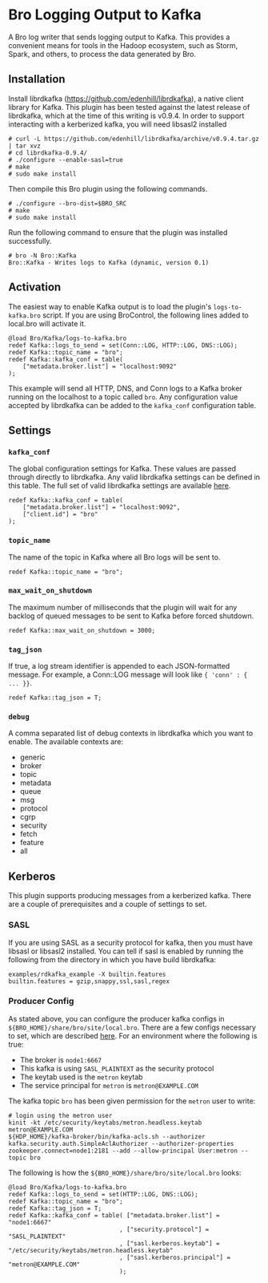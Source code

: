 Bro Logging Output to Kafka
===========================

A Bro log writer that sends logging output to Kafka.  This provides a convenient
means for tools in the Hadoop ecosystem, such as Storm, Spark, and others, to
process the data generated by Bro.

Installation
------------

Install librdkafka (https://github.com/edenhill/librdkafka), a native client
library for Kafka.  This plugin has been tested against the latest release of
librdkafka, which at the time of this writing is v0.9.4.  In order to support interacting
with a kerberized kafka, you will need libsasl2 installed

    # curl -L https://github.com/edenhill/librdkafka/archive/v0.9.4.tar.gz | tar xvz
    # cd librdkafka-0.9.4/
    # ./configure --enable-sasl=true
    # make
    # sudo make install

Then compile this Bro plugin using the following commands.

    # ./configure --bro-dist=$BRO_SRC
    # make
    # sudo make install

Run the following command to ensure that the plugin was installed successfully.

    # bro -N Bro::Kafka
    Bro::Kafka - Writes logs to Kafka (dynamic, version 0.1)

Activation
----------

The easiest way to enable Kafka output is to load the plugin's
``logs-to-kafka.bro`` script.  If you are using BroControl, the following lines
added to local.bro will activate it.

```
@load Bro/Kafka/logs-to-kafka.bro
redef Kafka::logs_to_send = set(Conn::LOG, HTTP::LOG, DNS::LOG);
redef Kafka::topic_name = "bro";
redef Kafka::kafka_conf = table(
    ["metadata.broker.list"] = "localhost:9092"
);
```

This example will send all HTTP, DNS, and Conn logs to a Kafka broker running on
the localhost to a topic called ``bro``. Any configuration value accepted by
librdkafka can be added to the ``kafka_conf`` configuration table.

Settings
--------

### ``kafka_conf``

The global configuration settings for Kafka.  These values are passed through
directly to librdkafka.  Any valid librdkafka settings can be defined in this
table.  The full set of valid librdkafka settings are available
[here](https://github.com/edenhill/librdkafka/blob/v0.9.4/CONFIGURATION.md).

```
redef Kafka::kafka_conf = table(
    ["metadata.broker.list"] = "localhost:9092",
    ["client.id"] = "bro"
);
```

### ``topic_name``

The name of the topic in Kafka where all Bro logs will be sent to.

```
redef Kafka::topic_name = "bro";
```

### ``max_wait_on_shutdown``

The maximum number of milliseconds that the plugin will wait for any backlog of
queued messages to be sent to Kafka before forced shutdown.

```
redef Kafka::max_wait_on_shutdown = 3000;
```

### ``tag_json``

If true, a log stream identifier is appended to each JSON-formatted message. For
example, a Conn::LOG message will look like ``{ 'conn' : { ... }}``.

```
redef Kafka::tag_json = T;
```

### ``debug``

A comma separated list of debug contexts in librdkafka which you want to
enable.  The available contexts are:
* generic
* broker
* topic
* metadata
* queue
* msg
* protocol
* cgrp
* security
* fetch
* feature
* all  

Kerberos
--------

This plugin supports producing messages from a kerberized kafka.  There
are a couple of prerequisites and a couple of settings to set.  

### SASL
If you are using SASL as a security protocol for kafka, then you must have
libsasl or libsasl2 installed.  You can tell if sasl is enabled by
running the following from the directory in which you have build
librdkafka:
```
examples/rdkafka_example -X builtin.features
builtin.features = gzip,snappy,ssl,sasl,regex
```

### Producer Config

As stated above, you can configure the producer kafka configs in
`${BRO_HOME}/share/bro/site/local.bro`.  There are a few configs
necessary to set, which are described
[here](https://github.com/edenhill/librdkafka/wiki/Using-SASL-with-librdkafka).
For an environment where the following is true:
* The broker is `node1:6667`
* This kafka is using `SASL_PLAINTEXT` as the security protocol
* The keytab used is the `metron` keytab
* The service principal for `metron` is `metron@EXAMPLE.COM`

The kafka topic `bro` has been given permission for the `metron` user to
write:
```
# login using the metron user 
kinit -kt /etc/security/keytabs/metron.headless.keytab metron@EXAMPLE.COM
${HDP_HOME}/kafka-broker/bin/kafka-acls.sh --authorizer kafka.security.auth.SimpleAclAuthorizer --authorizer-properties zookeeper.connect=node1:2181 --add --allow-principal User:metron --topic bro
```

The following is how the `${BRO_HOME}/share/bro/site/local.bro` looks:
```
@load Bro/Kafka/logs-to-kafka.bro
redef Kafka::logs_to_send = set(HTTP::LOG, DNS::LOG);
redef Kafka::topic_name = "bro";
redef Kafka::tag_json = T;
redef Kafka::kafka_conf = table( ["metadata.broker.list"] = "node1:6667"
                               , ["security.protocol"] = "SASL_PLAINTEXT"
                               , ["sasl.kerberos.keytab"] = "/etc/security/keytabs/metron.headless.keytab"
                               , ["sasl.kerberos.principal"] = "metron@EXAMPLE.COM"
                               );
```
